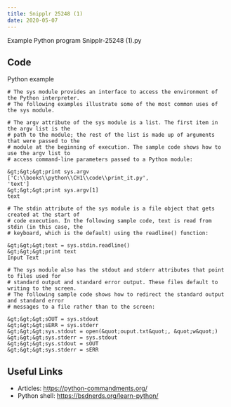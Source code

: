 ```yaml
---
title: Snipplr 25248 (1)
date: 2020-05-07
---
```

Example Python program Snipplr-25248 (1).py


## Code

Python example

    # The sys module provides an interface to access the environment of the Python interpreter.
    # The following examples illustrate some of the most common uses of the sys module.
    
    # The argv attribute of the sys module is a list. The first item in the argv list is the 
    # path to the module; the rest of the list is made up of arguments that were passed to the
    # module at the beginning of execution. The sample code shows how to use the argv list to 
    # access command-line parameters passed to a Python module:
    
    &gt;&gt;&gt;print sys.argv
    ['C:\\books\\python\\CH1\\code\\print_it.py',
    'text']
    &gt;&gt;&gt;print sys.argv[1]
    text
    
    # The stdin attribute of the sys module is a file object that gets created at the start of
    # code execution. In the following sample code, text is read from stdin (in this case, the
    # keyboard, which is the default) using the readline() function:
    
    &gt;&gt;&gt;text = sys.stdin.readline()
    &gt;&gt;&gt;print text
    Input Text
    
    # The sys module also has the stdout and stderr attributes that point to files used for
    # standard output and standard error output. These files default to writing to the screen.
    # The following sample code shows how to redirect the standard output and standard error 
    # messages to a file rather than to the screen:
    
    &gt;&gt;&gt;sOUT = sys.stdout
    &gt;&gt;&gt;sERR = sys.stderr
    &gt;&gt;&gt;sys.stdout = open(&quot;ouput.txt&quot;, &quot;w&quot;)
    &gt;&gt;&gt;sys.stderr = sys.stdout
    &gt;&gt;&gt;sys.stdout = sOUT
    &gt;&gt;&gt;sys.stderr = sERR

## Useful Links

- Articles: https://python-commandments.org/
- Python shell: https://bsdnerds.org/learn-python/
